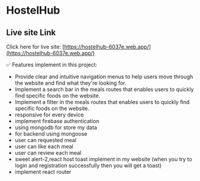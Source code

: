 # HostelHub

## Live site Link

Click here for live site: [https://hostelhub-6037e.web.app/](https://hostelhub-6037e.web.app/)


:white_check_mark: Features implement in this project:

- Provide clear and intuitive navigation menus to help users move through the website and find what they're looking for.
- Implement a search bar in the meals routes that enables users to quickly find specific foods on the website.
- Implement a filter in the meals routes that enables users to quickly find specific foods on the website.
- responsive for every device
- implement firebase authentication 
- using mongodb for store my data 
- for backend using mongoose
- user can requested meal
- user can like each meal
- user can review each meal
- sweet alert-2,react host toast implement in my website (when you try to login and registration successfully then you will get a toast)
- implement react router
